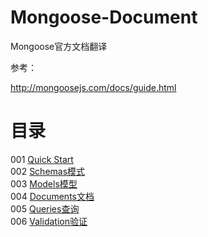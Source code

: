 # Mongoose-Document
Mongoose官方文档翻译

参考：     

http://mongoosejs.com/docs/guide.html

# 目录     

001 [Quick Start](https://github.com/luosijie/Mongoose-Document/blob/master/%5B001%5D%20Quick%20Start.md)          
002 [Schemas模式](https://github.com/luosijie/Mongoose-Document/blob/master/%5B002%5D%20Schemas.md)         
003 [Models模型](https://github.com/luosijie/Mongoose-Document/blob/master/%5B003%5Dmodels%E6%A8%A1%E5%9E%8B.md)   
004 [Documents文档](https://github.com/luosijie/Mongoose-Document/blob/master/%5B004%5D%20Documents%E6%96%87%E6%A1%A3.md)     
005 [Queries查询](https://github.com/luosijie/Mongoose-Document/blob/master/%5B005%5D%20Queries%E6%9F%A5%E8%AF%A2.md)           
006 [Validation验证](https://github.com/luosijie/Mongoose-Document/blob/master/%5B006%5D%20Validation%E9%AA%8C%E8%AF%81-%E6%9C%AA%E5%AE%8C.md)
